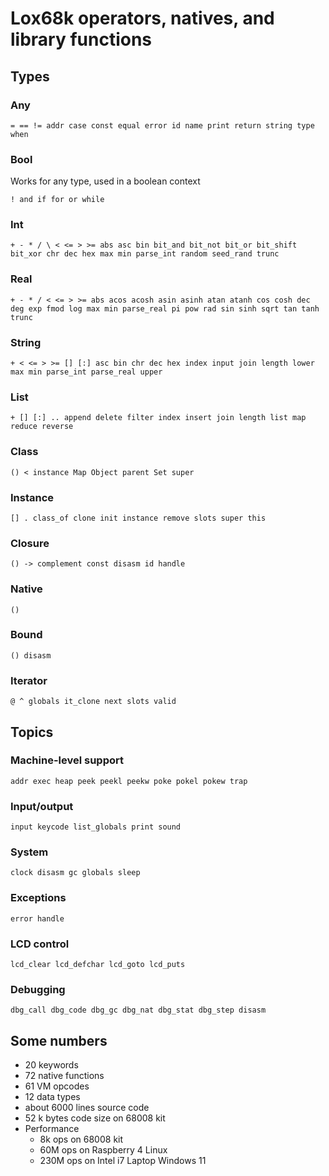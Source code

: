 # Lox68k operators, natives, and library functions

## Types

### Any
`= == != addr case const equal error id name print return string type when`


### Bool
Works for any type, used in a boolean context
 
`! and if for or while`


### Int
`+ - * / \ < <= > >= abs asc bin bit_and bit_not bit_or bit_shift bit_xor chr dec hex max min
parse_int random seed_rand trunc`


### Real
`+ - * / < <= > >= abs acos acosh asin asinh atan atanh cos cosh dec deg exp fmod log max min
parse_real pi pow rad sin sinh sqrt tan tanh trunc`


### String
`+ < <= > >= [] [:] asc bin chr dec hex index input join length lower max min parse_int
parse_real upper`


### List
`+ [] [:] .. append delete filter index insert join length list map reduce reverse`


### Class
`() < instance Map Object parent Set super`


### Instance
`[] . class_of clone init instance remove slots super this`


### Closure
`() -> complement const disasm id handle`


### Native
`()`


### Bound
`() disasm`


### Iterator
`@ ^ globals it_clone next slots valid`


## Topics

### Machine-level support
`addr exec heap peek peekl peekw poke pokel pokew trap`

### Input/output
`input keycode list_globals print sound`

### System
`clock disasm gc globals sleep`

### Exceptions
`error handle`

### LCD control
`lcd_clear lcd_defchar lcd_goto lcd_puts`

### Debugging
`dbg_call dbg_code dbg_gc dbg_nat dbg_stat dbg_step disasm`

## Some numbers
* 20 keywords
* 72 native functions
* 61 VM opcodes
* 12 data types
* about 6000 lines source code
* 52 k bytes code size on 68008 kit
* Performance
  * 8k ops on 68008 kit
  * 60M ops on Raspberry 4 Linux
  * 230M ops on Intel i7 Laptop Windows 11

